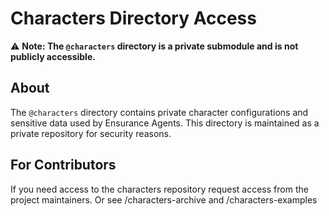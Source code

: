 # Characters Directory Access

⚠️ **Note: The `@characters` directory is a private submodule and is not publicly accessible.**

## About
The `@characters` directory contains private character configurations and sensitive data used by Ensurance Agents. This directory is maintained as a private repository for security reasons.

## For Contributors
If you need access to the characters repository request access from the project maintainers. Or see /characters-archive and /characters-examples